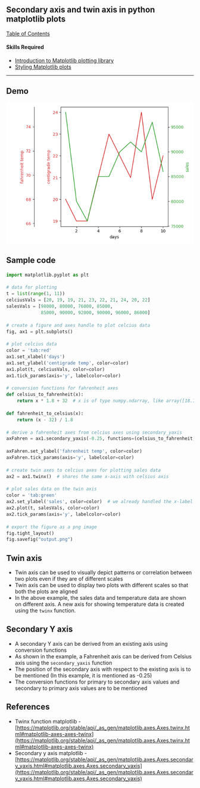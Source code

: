 ## Secondary axis and twin axis in python matplotlib plots

[Table of Contents](https://nagasudhir.blogspot.com/2020/04/taming-python-table-of-contents.html)

#### Skills Required
* [Introduction to Matplotlib plotting library](https://nagasudhir.blogspot.com/2020/05/intro-to-matplotlib.html)
* [Styling Matplotlib plots](https://nagasudhir.blogspot.com/2020/05/styling-matplotlib-plots.html)

<hr/>

## Demo

![matplotlib_secondary_axis_twinx_demo.png](https://github.com/nagasudhirpulla/taming_python/blob/master/blog/skills/assets/img/matplotlib_secondary_axis_twinx_demo.png?raw=true)
## Sample code

```python
import matplotlib.pyplot as plt

# data for plotting
t = list(range(1, 11))
celciusVals = [20, 19, 19, 21, 23, 22, 21, 24, 20, 22]
salesVals = [98000, 80000, 76000, 85000,
             85000, 90000, 92000, 90000, 96000, 86000]

# create a figure and axes handle to plot celcius data
fig, ax1 = plt.subplots()

# plot celcius data
color = 'tab:red'
ax1.set_xlabel('days')
ax1.set_ylabel('centigrade temp', color=color)
ax1.plot(t, celciusVals, color=color)
ax1.tick_params(axis='y', labelcolor=color)

# conversion functions for fahrenheit axes
def celsius_to_fahrenheit(x):
    return x * 1.8 + 32  # x is of type numpy.ndarray, like array([18.75, 24.25])

def fahrenheit_to_celsius(x):
    return (x - 32) / 1.8

# derive a fahrenheit axes from celcius axes using secondary_yaxis
axFahren = ax1.secondary_yaxis(-0.25, functions=(celsius_to_fahrenheit, fahrenheit_to_celsius))

axFahren.set_ylabel('fahrenheit temp', color=color)
axFahren.tick_params(axis='y', labelcolor=color)

# create twin axes to celcius axes for plotting sales data
ax2 = ax1.twinx()  # shares the same x-axis with celsius axis

# plot sales data on the twin axis
color = 'tab:green'
ax2.set_ylabel('sales', color=color)  # we already handled the x-label with ax1
ax2.plot(t, salesVals, color=color)
ax2.tick_params(axis='y', labelcolor=color)

# export the figure as a png image
fig.tight_layout()
fig.savefig("output.png")
```

## Twin axis

-   Twin axis can be used to visually depict patterns or correlation between two plots even if they are of different scales
-   Twin axis can be used to display two plots with different scales so that both the plots are aligned
-   In the above example, the sales data and temperature data are shown on different axis. A new axis for showing temperature data is created using the `twinx` function.

## Secondary Y axis

-   A secondary Y axis can be derived from an existing axis using conversion functions
-   As shown in the example, a Fahrenheit axis can be derived from Celsius axis using the `secondary_yaxis` function
- The position of the secondary axis with respect to the existing axis is to be mentioned (In this example, it is mentioned as -0.25)
-   The conversion functions for primary to secondary axis values and secondary to primary axis values are to be mentioned

## References

-   Twinx function matplotlib - [](https://matplotlib.org/stable/api/_as_gen/matplotlib.axes.Axes.twinx.html#matplotlib-axes-axes-twinx)[https://matplotlib.org/stable/api/_as_gen/matplotlib.axes.Axes.twinx.html#matplotlib-axes-axes-twinx](https://matplotlib.org/stable/api/_as_gen/matplotlib.axes.Axes.twinx.html#matplotlib-axes-axes-twinx)
-   Secondary y axis matplotlib - [](https://matplotlib.org/stable/api/_as_gen/matplotlib.axes.Axes.secondary_yaxis.html#matplotlib.axes.Axes.secondary_yaxis)[https://matplotlib.org/stable/api/_as_gen/matplotlib.axes.Axes.secondary_yaxis.html#matplotlib.axes.Axes.secondary_yaxis](https://matplotlib.org/stable/api/_as_gen/matplotlib.axes.Axes.secondary_yaxis.html#matplotlib.axes.Axes.secondary_yaxis)
<!--stackedit_data:
eyJoaXN0b3J5IjpbLTk4OTQzOTA5NSwtOTgwMDU1NzgyLC0yMD
MyODc0NzIxLDQ1MDM3NDgwNl19
-->